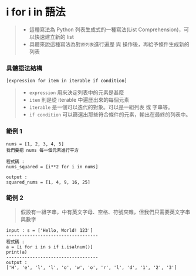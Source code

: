 # i for i in 語法
> * 這種寫法為 Python 列表生成式的一種寫法(List Comprehension)，可以快速建立新的 list  
> * 具體來說這種寫法為對```原列表```進行遍歷 與 操作後，再給予條件生成新的列表
### 具體語法結構
```
[expression for item in iterable if condition]
```
> * ```expression``` 用來決定列表中的元素是甚麼  
> * ```item``` 則是從 iterable 中遍歷出來的每個元素  
> * ```iterable``` 是一個可以迭代的對象。可以是一組列表 或 字串等。  
> * ```if condition``` 可以篩選出那些符合條件的元素，輸出在最終的列表中。  
### 範例 1
```
nums = [1, 2, 3, 4, 5]
我們要把 nums 每一個元素進行平方

程式碼 :
nums_squared = [i**2 for i in nums]

output :
squared_nums = [1, 4, 9, 16, 25]
```
### 範例 2 
> 假設有一組字串，中有英文字母、空格、符號夾雜，但我們只需要英文字串與數字
```
input : s = ['Hello, World! 123']
-----------------------------------
程式碼 :
a = [i for i in s if i.isalnum()]
print(a)
-----------------------------------
output :
['H', 'e', 'l', 'l', 'o', 'w', 'o', 'r', 'l', 'd', '1', '2', '3']
```
